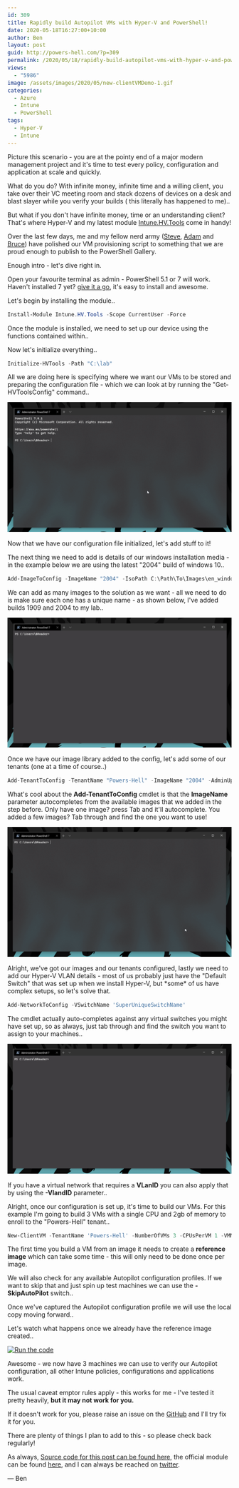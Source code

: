 ```yaml
---
id: 309
title: Rapidly build Autopilot VMs with Hyper-V and PowerShell!
date: 2020-05-18T16:27:00+10:00
author: Ben
layout: post
guid: http://powers-hell.com/?p=309
permalink: /2020/05/18/rapidly-build-autopilot-vms-with-hyper-v-and-powershell/
views:
  - "5986"
image: /assets/images/2020/05/new-clientVMDemo-1.gif
categories:
  - Azure
  - Intune
  - PowerShell
tags:
  - Hyper-V
  - Intune
---
```

Picture this scenario - you are at the pointy end of a major modern management project and it's time to test every policy, configuration and application at scale and quickly.

What do you do? With infinite money, infinite time and a willing client, you take over their VC meeting room and stack dozens of devices on a desk and blast slayer while you verify your builds ( this literally has happened to me)..

<!--more-->

But what if you don't have infinite money, time or an understanding client? That's where Hyper-V and my latest module [Intune.HV.Tools](https://www.powershellgallery.com/packages/Intune.HV.Tools) come in handy!

Over the last few days, me and my fellow nerd army ([Steve](https://twitter.com/OnPremCloudGuy), [Adam](https://twitter.com/AdamGrossTX) and [Bruce](https://twitter.com/BruceSaaaa)) have polished our VM provisioning script to something that we are proud enough to publish to the PowerShell Gallery.

Enough intro - let's dive right in.

Open your favourite terminal as admin - PowerShell 5.1 or 7 will work. Haven't installed 7 yet? [give it a go](https://github.com/PowerShell/powershell/releases), it's easy to install and awesome.

Let's begin by installing the module..

```PowerShell
Install-Module Intune.HV.Tools -Scope CurrentUser -Force
```

Once the module is installed, we need to set up our device using the functions contained within..

Now let's initialize everything..

```PowerShell
Initialize-HVTools -Path "C:\lab"
```

All we are doing here is specifying where we want our VMs to be stored and preparing the configuration file - which we can look at by running the "Get-HVToolsConfig" command..

[![Initialize](/assets/images/2020/05/initialize.gif)](/assets/images/2020/05/initialize.gif "Initialize")

Now that we have our configuration file initialized, let's add stuff to it!

The next thing we need to add is details of our windows installation media - in the example below we are using the latest "2004" build of windows 10..

```PowerShell
Add-ImageToConfig -ImageName "2004" -IsoPath C:\Path\To\Images\en_windows_10_business_editions_version_2004_x64_dvd_d06ef8c5.iso
```

We can add as many images to the solution as we want - all we need to do is make sure each one has a unique name - as shown below, I've added builds 1909 and 2004 to my lab..

[![Add image to config](/assets/images/2020/05/add-imagetoconfig.gif)](/assets/images/2020/05/add-imagetoconfig.gif "Add image to config")

Once we have our image library added to the config, let's add some of our tenants (one at a time of course..)

```PowerShell
Add-TenantToConfig -TenantName "Powers-Hell" -ImageName "2004" -AdminUpn "AdminEmail@Powers-Hell.com"
```

What's cool about the **Add-TenantToConfig** cmdlet is that the **ImageName** parameter autocompletes from the available images that we added in the step before. Only have one image? press Tab and it'll autocomplete. You added a few images? Tab through and find the one you want to use!

[![Add tenant to config](/assets/images/2020/05/add-tenantoconfig.gif)](/assets/images/2020/05/add-tenantoconfig.gif "Add tenant to config")

Alright, we've got our images and our tenants configured, lastly we need to add our Hyper-V VLAN details - most of us probably just have the "Default Switch" that was set up when we install Hyper-V, but \*some\* of us have complex setups, so let's solve that.

```PowerShell
Add-NetworkToConfig -VSwitchName 'SuperUniqueSwitchName'
```

The cmdlet actually auto-completes against any virtual switches you might have set up, so as always, just tab through and find the switch you want to assign to your machines..

[![Add network to config](/assets/images/2020/05/add-networktoconfig.gif)](/assets/images/2020/05/add-networktoconfig.gif "Add network to config")

If you have a virtual network that requires a **VLanID** you can also apply that by using the **-VlandID** parameter..

Alright, once our configuration is set up, it's time to build our VMs. For this example I'm going to build 3 VMs with a single CPU and 2gb of memory to enroll to the "Powers-Hell" tenant..

```PowerShell
New-ClientVM -TenantName 'Powers-Hell' -NumberOfVMs 3 -CPUsPerVM 1 -VMMemory 2gb
```

The first time you build a VM from an image it needs to create a **reference image** which can take some time - this will only need to be done once per image.

We will also check for any available Autopilot configuration profiles. If we want to skip that and just spin up test machines we can use the **-SkipAutoPilot** switch..

Once we've captured the Autopilot configuration profile we will use the local copy moving forward..

Let's watch what happens once we already have the reference image created..

[![Run the code](https://i0.wp.com/i.imgur.com/ix05KH2.gif?w=1170&#038;ssl=1)](https://i0.wp.com/i.imgur.com/ix05KH2.gif?w=1170&#038;ssl=1 "Run the code")

Awesome - we now have 3 machines we can use to verify our Autopilot configuration, all other Intune policies, configurations and applications work.

The usual caveat emptor rules apply - this works for me - I've tested it pretty heavily, **but it may not work for you.**

If it doesn't work for you, please raise an issue on the [GitHub](https://github.com/tabs-not-spaces/Intune.HV.Tools) and I'll try fix it for you.

There are plenty of things I plan to add to this - so please check back regularly!

As always, [Source code for this post can be found here](https://github.com/tabs-not-spaces/Intune.HV.Tools), the official module can be found [here](https://www.powershellgallery.com/packages/Intune.HV.Tools), and I can always be reached on [twitter](https://twitter.com/powers_hell).

— Ben
